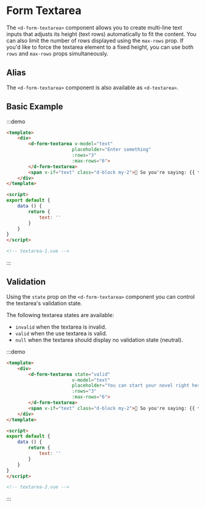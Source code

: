 # Form Textarea

The `<d-form-textarea>` component allows you to create multi-line text inputs that adjusts its height (text rows) automatically to fit the content. You can also limit the number of rows displayed using the `max-rows` prop. If you'd like to force the textarea element to a fixed height, you can use both `rows` and `max-rows` props simultaneously.

## Alias

The `<d-form-textarea>` component is also available as `<d-textarea>`.

## Basic Example

:::demo
```html
<template>
    <div>
        <d-form-textarea v-model="text"
                        placeholder="Enter something"
                        :rows="3"
                        :max-rows="6">
        </d-form-textarea>
        <span v-if="text" class="d-block my-2">🤔 So you're saying: {{ text }}</span>
    </div>
</template>

<script>
export default {
    data () {
        return {
            text: ''
        }
    }
}
</script>

<!-- textarea-1.vue -->
```
:::

## Validation

Using the `state` prop on the `<d-form-textarea>` component you can control the textarea's validation state.

The following textarea states are available:

* `invalid` when the textarea is invalid.
* `valid` when the use textarea is valid.
* `null` when the textarea should display no validation state (neutral).

:::demo
```html
<template>
    <div>
        <d-form-textarea state="valid"
                        v-model="text"
                        placeholder="You can start your novel right here..."
                        :rows="3"
                        :max-rows="6">
        </d-form-textarea>
        <span v-if="text" class="d-block my-2">🤔 So you're saying: {{ text }}</span>
    </div>
</template>

<script>
export default {
    data () {
        return {
            text: ''
        }
    }
}
</script>

<!-- textarea-2.vue -->
```
:::
